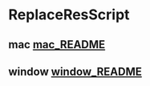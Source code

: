 # ReplaceResScript

## mac [mac_README](https://github.com/lincf0912/ReplaceResScript/blob/master/mac_README.md)

## window [window_README](https://github.com/lincf0912/ReplaceResScript/blob/master/window_README.md)